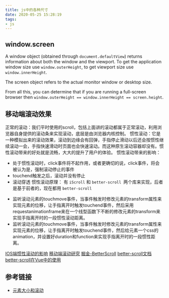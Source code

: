 ```yaml
---
title: js中的各种尺寸
date: 2020-05-25 15:28:19
tags:
- js
---
```

## window.screen

A window object (obtained through `document.defaultView`) returns information about both the window and the viewport. To get the application window size use `window.outerHeight`, to get viewport size use `window.innerHeight`.

The screen object refers to the actual monitor window or desktop size.

From all this, you can determine that if you are running a full-screen browser then `window.outerHeight == window.innerHeight == screen.height`.
## 移动端滚动效果
正常的滚动：我们平时使用的scroll，包括上面讲的滚动都属于正常滚动，利用浏览器自身提供的滚动条来实现滚动，底层是由浏览器内核控制。
惯性滚动：它是一种模拟出来的滚动效果，滚动到边缘会有回弹，手指停止滑动以后还会按惯性继续滚动一会，手指快速滑动时页面也会快速滚动。而这种原生滚动容器却没有。惯性滚动带来的好处就是流畅，大大的提升了用户的体验。
惯性滚动带来的影响：
- 处于惯性滚动时，click事件将不起作用，或者更确切的说，click事件，将会被认为是，强制滚动停止的事件
- touchend触发之后，滚动并没有停止
- 滚动穿透
惯性滚动原理：
有 `iScroll` 和 `better-scroll `两个库来实现，后者是基于前者的，现在都用 `better-scroll`
+ 监听滚动元素的touchmove事件，当事件触发时修改元素的transform属性来实现元素的位移，让手指离开时触发touchend事件，然后采用requestanimationframe来在一个线型函数下不断的修改元素的transform来实现手指离开时的一段惯性滚动距离。
+ 监听滚动元素的touchmove事件，当事件触发时修改元素的transform属性来实现元素的位移，让手指离开时触发touchend事件，然后给元素一个css的animation，并设置好duration和function来实现手指离开时的一段惯性距离。

[IOS端惯性滚动的影响](http://www.zhangyunling.com/854.html)
[移动端滚动研究](https://zhuanlan.zhihu.com/p/54146685)
[掘金-BetterScroll](https://juejin.im/post/59dc572c6fb9a0450f20e40e)
[better-scroll文档](https://ustbhuangyi.github.io/better-scroll/doc/zh-hans/)
[better-scroll在Vue中的使用](https://zhuanlan.zhihu.com/p/27407024)
## 参考链接
- [元素大小和滚动](https://zh.javascript.info/size-and-scroll)